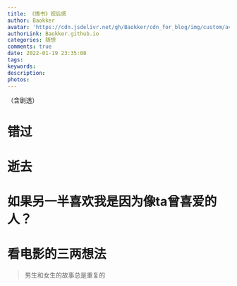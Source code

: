 ```yaml
---
title: 《情书》观后感
author: Baokker
avatar: 'https://cdn.jsdelivr.net/gh/Baokker/cdn_for_blog/img/custom/avatar.jpg'
authorLink: Baokker.github.io
categories: 随想
comments: true
date: 2022-01-19 23:35:08
tags:
keywords:
description:
photos:
---
```




（含剧透）

# 错过



# 逝去



# 如果另一半喜欢我是因为像ta曾喜爱的人？



# 看电影的三两想法



> 男生和女生的故事总是重复的
